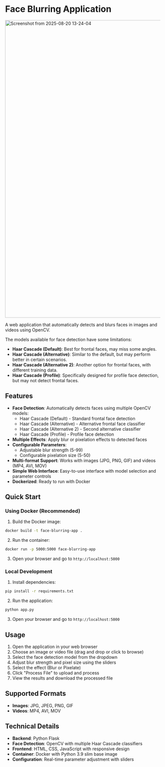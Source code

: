 # Face Blurring Application

<img width="933" height="964" alt="Screenshot from 2025-08-20 13-24-04" src="https://github.com/user-attachments/assets/963b857c-aac3-4a86-9484-d8293c01a485" />



A web application that automatically detects and blurs faces in images and videos using OpenCV.

The models available for face detection have some limitations:
- **Haar Cascade (Default)**: Best for frontal faces, may miss some angles.
- **Haar Cascade (Alternative)**: Similar to the default, but may perform better in certain scenarios.
- **Haar Cascade (Alternative 2)**: Another option for frontal faces, with different training data.
- **Haar Cascade (Profile)**: Specifically designed for profile face detection, but may not detect frontal faces.

## Features

- **Face Detection**: Automatically detects faces using multiple OpenCV models:
  - Haar Cascade (Default) - Standard frontal face detection
  - Haar Cascade (Alternative) - Alternative frontal face classifier  
  - Haar Cascade (Alternative 2) - Second alternative classifier
  - Haar Cascade (Profile) - Profile face detection
- **Multiple Effects**: Apply blur or pixelation effects to detected faces
- **Configurable Parameters**: 
  - Adjustable blur strength (5-99)
  - Configurable pixelation size (5-50)
- **Multi-format Support**: Works with images (JPG, PNG, GIF) and videos (MP4, AVI, MOV)
- **Simple Web Interface**: Easy-to-use interface with model selection and parameter controls
- **Dockerized**: Ready to run with Docker

## Quick Start

### Using Docker (Recommended)

1. Build the Docker image:
```bash
docker build -t face-blurring-app .
```

2. Run the container:
```bash
docker run -p 5000:5000 face-blurring-app
```

3. Open your browser and go to `http://localhost:5000`

### Local Development

1. Install dependencies:
```bash
pip install -r requirements.txt
```

2. Run the application:
```bash
python app.py
```

3. Open your browser and go to `http://localhost:5000`

## Usage

1. Open the application in your web browser
2. Choose an image or video file (drag and drop or click to browse)
3. Select the face detection model from the dropdown
4. Adjust blur strength and pixel size using the sliders
5. Select the effect (Blur or Pixelate)
6. Click "Process File" to upload and process
7. View the results and download the processed file

## Supported Formats

- **Images**: JPG, JPEG, PNG, GIF
- **Videos**: MP4, AVI, MOV

## Technical Details

- **Backend**: Python Flask
- **Face Detection**: OpenCV with multiple Haar Cascade classifiers
- **Frontend**: HTML, CSS, JavaScript with responsive design
- **Container**: Docker with Python 3.9 slim base image
- **Configuration**: Real-time parameter adjustment with sliders
